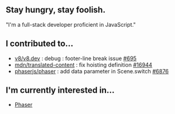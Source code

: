 ## Stay hungry, stay foolish.
"I'm a full-stack developer proficient in JavaScript."

## I contributed to...
- [v8/v8.dev](https://github.com/v8/v8.dev) : debug : footer-line break issue [#695](https://github.com/v8/v8.dev/pull/695)
- [mdn/translated-content](https://github.com/mdn/translated-content/) : fix hoisting definition [#16944](https://github.com/mdn/translated-content/pull/16944)
- [phaserjs/phaser](https://github.com/phaserjs/phaser) : add data parameter in Scene.switch [#6876](https://github.com/phaserjs/phaser/pull/6876)


## I'm currently interested in...
- [Phaser](https://github.com/phaserjs/phaser)

